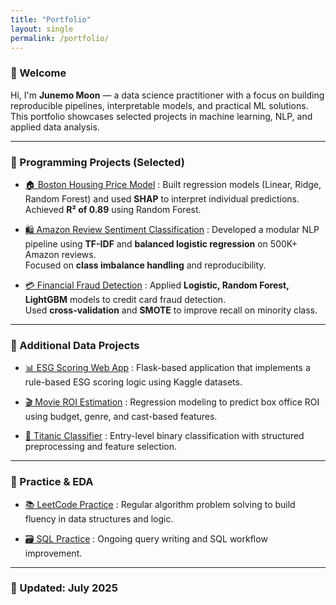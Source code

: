 ```yaml
---
title: "Portfolio"
layout: single
permalink: /portfolio/
---
```


### 👋 Welcome

Hi, I'm **Junemo Moon** — a data science practitioner with a focus on building reproducible pipelines, interpretable models, and practical ML solutions.  
This portfolio showcases selected projects in machine learning, NLP, and applied data analysis.

---

### 🧠 Programming Projects (Selected)

- [🏠 Boston Housing Price Model](https://github.com/Junemo-hub/Data-Analysis-Portfolio/tree/main/project_03_Boston_House_Prices) :
  Built regression models (Linear, Ridge, Random Forest) and used **SHAP** to interpret individual predictions.  
  Achieved **R² of 0.89** using Random Forest.

- [🛍️ Amazon Review Sentiment Classification](https://github.com/Junemo-hub/Data-Analysis-Portfolio/tree/main/project_05_Amazon_Fine_Food_Reviews) : 
  Developed a modular NLP pipeline using **TF-IDF** and **balanced logistic regression** on 500K+ Amazon reviews.  
  Focused on **class imbalance handling** and reproducibility.

- [💳 Financial Fraud Detection](https://github.com/Junemo-hub/Data-Analysis-Portfolio/tree/main/project_04_Credit_Card_Fraud_Detection) :
  Applied **Logistic, Random Forest, LightGBM** models to credit card fraud detection.  
  Used **cross-validation** and **SMOTE** to improve recall on minority class.

---

### 🧪 Additional Data Projects

- [📊 ESG Scoring Web App](https://github.com/Junemo-hub/CS50_Final_Project) : 
  Flask-based application that implements a rule-based ESG scoring logic using Kaggle datasets.

- [🎬 Movie ROI Estimation](https://github.com/Junemo-hub/Data-Analysis-Portfolio/tree/main/project_02_TMDB_Movies) :
  Regression modeling to predict box office ROI using budget, genre, and cast-based features.

- [🚢 Titanic Classifier](https://github.com/Junemo-hub/Data-Analysis-Portfolio/tree/main/project_01_titanic_ml_project) :
  Entry-level binary classification with structured preprocessing and feature selection.

---

### 🧩 Practice & EDA

- [📚 LeetCode Practice](https://github.com/Junemo-hub/LeetCode-Solutions) :
  Regular algorithm problem solving to build fluency in data structures and logic.

- [🗃️ SQL Practice](https://github.com/Junemo-hub/SQL-Practice) :
  Ongoing query writing and SQL workflow improvement.

---

### 📌 Updated: July 2025

